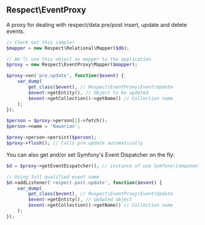 Respect\EventProxy
--------------------

A proxy for dealing with respect/data pre/post insert, update and delete events.

```php
// Check out this sample!
$mapper = new Respect\Relational\Mapper($db);

// We'll use this object as mapper to the application
$proxy = new Respect\EventProxy\Mapper($mapper);

$proxy->on('pre.update', function($event) {
    var_dump(
        get_class($event), // Respect\EventProxy\Event\Update
        $event->getEntity(), // Object to be updated
        $event->getCollection()->getName() // Collection name
    );
});

$person = $proxy->person[1]->fetch();
$person->name = 'Nawarian';

$proxy->person->persist($person);
$proxy->flush(); // Calls pre.update automatically
```

You can also get and/or set Symfony's Event Dispatcher on the fly:

```php
$d = $proxy->getEventDispatcher(); // instance of use Symfony\Component\EventDispatcher\Event;

// Using full qualified event name
$d->addListener('respect.post.update', function($event) {
    var_dump(
        get_class($event), // Respect\EventProxy\Event\Update
        $event->getEntity(), // Updated object
        $event->getCollection()->getName() // Collection name
    );
});
```